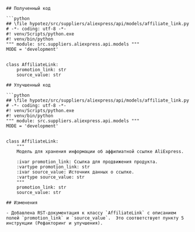 ```
## Полученный код

```python
## \file hypotez/src/suppliers/aliexpress/api/models/affiliate_link.py
# -*- coding: utf-8 -*-
#! venv/Scripts/python.exe
#! venv/bin/python
""" module: src.suppliers.aliexpress.api.models """
MODE = 'development'


class AffiliateLink:
    promotion_link: str
    source_value: str
```

```
## Улучшенный код

```python
## \file hypotez/src/suppliers/aliexpress/api/models/affiliate_link.py
# -*- coding: utf-8 -*-
#! venv/Scripts/python.exe
#! venv/bin/python
""" module: src.suppliers.aliexpress.api.models """
MODE = 'development'


class AffiliateLink:
    """
    Модель для хранения информации об аффилиатной ссылке AliExpress.

    :ivar promotion_link: Ссылка для продвижения продукта.
    :vartype promotion_link: str
    :ivar source_value: Источник данных о ссылке.
    :vartype source_value: str
    """
    promotion_link: str
    source_value: str
```

```
## Изменения

- Добавлена RST-документация к классу `AffiliateLink` с описанием полей `promotion_link` и `source_value`.  Это соответствует пункту 5 инструкции (Рефакторинг и улучшения).  
```
